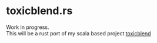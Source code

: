 # toxicblend.rs
Work in progress.\
This will be a rust port of my scala based project [toxicblend](https://github.com/toxicblend/toxicblend)
